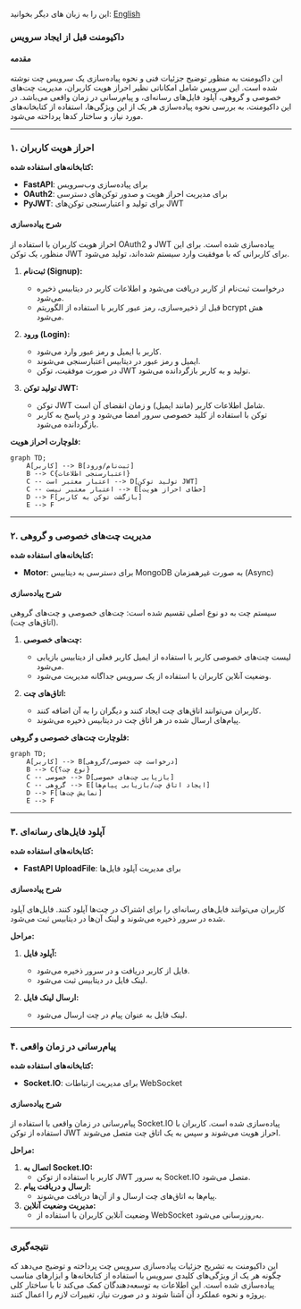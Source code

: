 این را به زبان های دیگر
بخوانید: <a href="https://github.com/Pooria82/Chat-Service/blob/main/Documents/English/a)%20Pre-Service%20Implementation.md">
English</a>
### داکیومنت قبل از ایجاد سرویس

#### مقدمه

این داکیومنت به منظور توضیح جزئیات فنی و نحوه پیاده‌سازی یک سرویس چت نوشته شده است. این سرویس شامل امکاناتی نظیر احراز
هویت کاربران، مدیریت چت‌های خصوصی و گروهی، آپلود فایل‌های رسانه‌ای، و پیام‌رسانی در زمان واقعی می‌باشد. در این داکیومنت،
به بررسی نحوه پیاده‌سازی هر یک از این ویژگی‌ها، استفاده از کتابخانه‌های مورد نیاز، و ساختار کدها پرداخته می‌شود.

---

### ۱. احراز هویت کاربران

**کتابخانه‌های استفاده شده:**

- **FastAPI**: برای پیاده‌سازی وب‌سرویس
- **OAuth2**: برای مدیریت احراز هویت و صدور توکن‌های دسترسی
- **PyJWT**: برای تولید و اعتبارسنجی توکن‌های JWT

#### شرح پیاده‌سازی

احراز هویت کاربران با استفاده از OAuth2 و JWT پیاده‌سازی شده است. برای این منظور، یک توکن JWT برای کاربرانی که با موفقیت
وارد سیستم شده‌اند، تولید می‌شود.

1. **ثبت‌نام (Signup):**
    - درخواست ثبت‌نام از کاربر دریافت می‌شود و اطلاعات کاربر در دیتابیس ذخیره می‌شود.
    - قبل از ذخیره‌سازی، رمز عبور کاربر با استفاده از الگوریتم bcrypt هش می‌شود.

2. **ورود (Login):**
    - کاربر با ایمیل و رمز عبور وارد می‌شود.
    - ایمیل و رمز عبور در دیتابیس اعتبارسنجی می‌شوند.
    - در صورت موفقیت، توکن JWT تولید و به کاربر بازگردانده می‌شود.

3. **تولید توکن JWT:**
    - توکن JWT شامل اطلاعات کاربر (مانند ایمیل) و زمان انقضای آن است.
    - توکن با استفاده از کلید خصوصی سرور امضا می‌شود و در پاسخ به کاربر بازگردانده می‌شود.

**فلوچارت احراز هویت:**

```mermaid
graph TD;
    A[کاربر] --> B[ثبت‌نام/ورود]
    B --> C{اعتبارسنجی اطلاعات}
    C -- اعتبار معتبر است --> D[تولید توکن JWT]
    C -- اعتبار معتبر نیست --> E[خطای احراز هویت]
    D --> F[بازگشت توکن به کاربر]
    E --> F
```

---

### ۲. مدیریت چت‌های خصوصی و گروهی

**کتابخانه‌های استفاده شده:**

- **Motor**: برای دسترسی به دیتابیس MongoDB به صورت غیرهمزمان (Async)

#### شرح پیاده‌سازی

سیستم چت به دو نوع اصلی تقسیم شده است: چت‌های خصوصی و چت‌های گروهی (اتاق‌های چت).

1. **چت‌های خصوصی:**
    - لیست چت‌های خصوصی کاربر با استفاده از ایمیل کاربر فعلی از دیتابیس بازیابی می‌شود.
    - وضعیت آنلاین کاربران با استفاده از یک سرویس جداگانه مدیریت می‌شود.

2. **اتاق‌های چت:**
    - کاربران می‌توانند اتاق‌های چت ایجاد کنند و دیگران را به آن اضافه کنند.
    - پیام‌های ارسال شده در هر اتاق چت در دیتابیس ذخیره می‌شوند.

**فلوچارت چت‌های خصوصی و گروهی:**

```mermaid
graph TD;
    A[کاربر] --> B[درخواست چت خصوصی/گروهی]
    B --> C{نوع چت؟}
    C -- خصوصی --> D[بازیابی چت‌های خصوصی]
    C -- گروهی --> E[ایجاد اتاق چت/بازیابی پیام‌ها]
    D --> F[نمایش چت‌ها]
    E --> F
```

---

### ۳. آپلود فایل‌های رسانه‌ای

**کتابخانه‌های استفاده شده:**

- **FastAPI UploadFile**: برای مدیریت آپلود فایل‌ها

#### شرح پیاده‌سازی

کاربران می‌توانند فایل‌های رسانه‌ای را برای اشتراک در چت‌ها آپلود کنند. فایل‌های آپلود شده در سرور ذخیره می‌شوند و لینک
آن‌ها در دیتابیس ثبت می‌شود.

**مراحل:**

1. **آپلود فایل:**
    - فایل از کاربر دریافت و در سرور ذخیره می‌شود.
    - لینک فایل در دیتابیس ثبت می‌شود.

2. **ارسال لینک فایل:**
    - لینک فایل به عنوان پیام در چت ارسال می‌شود.

---

### ۴. پیام‌رسانی در زمان واقعی

**کتابخانه‌های استفاده شده:**

- **Socket.IO**: برای مدیریت ارتباطات WebSocket

#### شرح پیاده‌سازی

پیام‌رسانی در زمان واقعی با استفاده از Socket.IO پیاده‌سازی شده است. کاربران با استفاده از توکن JWT احراز هویت می‌شوند و
سپس به یک اتاق چت متصل می‌شوند.

**مراحل:**

1. **اتصال به Socket.IO:**
    - کاربر با استفاده از توکن JWT به سرور Socket.IO متصل می‌شود.
2. **ارسال و دریافت پیام:**
    - پیام‌ها به اتاق‌های چت ارسال و از آن‌ها دریافت می‌شوند.
3. **مدیریت وضعیت آنلاین:**
    - وضعیت آنلاین کاربران با استفاده از WebSocket به‌روزرسانی می‌شود.

---

### نتیجه‌گیری

این داکیومنت به تشریح جزئیات پیاده‌سازی سرویس چت پرداخته و توضیح می‌دهد که چگونه هر یک از ویژگی‌های کلیدی سرویس با
استفاده از کتابخانه‌ها و ابزارهای مناسب پیاده‌سازی شده است. این اطلاعات به توسعه‌دهندگان کمک می‌کند تا با ساختار کلی
پروژه و نحوه عملکرد آن آشنا شوند و در صورت نیاز، تغییرات لازم را اعمال کنند.
